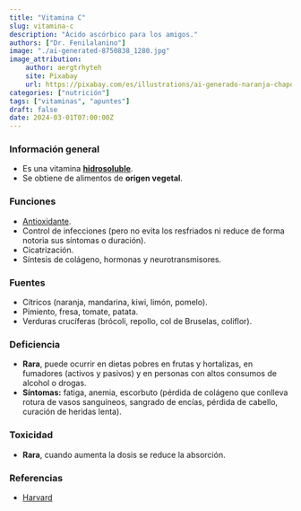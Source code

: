 ```yaml
---
title: "Vitamina C"
slug: vitamina-c
description: "Ácido ascórbico para los amigos."
authors: ["Dr. Fenilalanino"]
image: "./ai-generated-8750838_1280.jpg"
image_attribution:
    author: aergtrhyteh
    site: Pixabay
    url: https://pixabay.com/es/illustrations/ai-generado-naranja-chapoteo-agua-8750838/
categories: ["nutrición"]
tags: ["vitaminas", "apuntes"]
draft: false
date: 2024-03-01T07:00:00Z
---
```


### Información general
- Es una vitamina **[hidrosoluble](../vitaminas-general)**.
- Se obtiene de alimentos de **origen vegetal**.

### Funciones
- [Antioxidante](../antioxidantes).
- Control de infecciones (pero no evita los resfriados ni reduce de forma notoria sus síntomas o duración).
- Cicatrización.
- Síntesis de colágeno, hormonas y neurotransmisores.

### Fuentes
- Cítricos (naranja, mandarina, kiwi, limón, pomelo).
- Pimiento, fresa, tomate, patata.
- Verduras crucíferas (brócoli, repollo, col de Bruselas, coliflor).

### Deficiencia
- **Rara**, puede ocurrir en dietas pobres en frutas y hortalizas, en fumadores (activos y pasivos) y en personas con altos consumos de alcohol o drogas.
- **Síntomas:** fatiga, anemia, escorbuto (pérdida de colágeno que conlleva rotura de vasos sanguíneos, sangrado de encías, pérdida de cabello, curación de heridas lenta).

### Toxicidad
- **Rara**, cuando aumenta la dosis se reduce la absorción.


### Referencias

- [Harvard](https://www.hsph.harvard.edu/nutritionsource/vitamin-c/)
